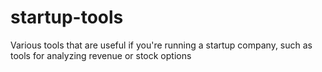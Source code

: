 # startup-tools
Various tools that are useful if you're running a startup company, such as tools for analyzing revenue or stock options
